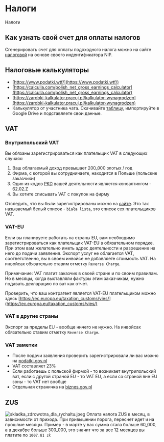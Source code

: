 # Налоги

Налоги

## Как узнать свой счет для оплаты налогов

Сгенерировать счет для оплаты подоходного налога можно на сайте [налоговой][1] на основе своего индентификатора NIP.

[1]: https://www.podatki.gov.pl/generator-mikrorachunku-podatkowego

## Налоговые калькуляторы
- [https://www.podatki.wtf/](https://www.podatki.wtf/)
- [https://calculla.com/polish_net_gross_earnings_calculator](https://calculla.com/polish_net_gross_earnings_calculator)
- [https://zarobki-kalkulator.pracuj.pl/kalkulator-wynagrodzen](https://zarobki-kalkulator.pracuj.pl/kalkulator-wynagrodzen)
- Калькулятор от участника чата. Скачивайте [таблицу](https://docs.google.com/spreadsheets/d/e/2PACX-1vQmVuip8ZT3PR-Zqo6z1wi47lfMz9kHWD6m1MJNSzfZ4C8wDVv-OKyf53wK3MPPTQ/pub?output=xlsx), импортируйте в Google Drive и подставляете свои данные.

## VAT

### Внутрипольский VAT
Вы обязаны зарегистрироваться как плательщик VAT в следующих случаях:

1. Ваш облагаемый доход превышает 200_000 злотых / год
2. Фирма, с которой вы сотрудничаете, находится в Польше (польские заказчики)
3. Один из кодов [PKD](https://www.biznes.gov.pl/pl/tabela-pkd) вашей деятельности является консалтингом - 62.02.Z
4. Вы хотите списывать VAT с покупок на фирму

Отследить, что вы были зарегистрированы можно на [сайте](https://www.podatki.gov.pl/wykaz-podatnikow-vat-wyszukiwarka). Это так называемый белый список - `biała lista`, это список сех плательщиков VAT.

### VAT-EU
Если вы планируете работать на страны EU, вам необходимо зарегистрироваться как плательщик VAT-EU в обязательном порядке. При этом вам желательно иметь адрес деятельности и разрешение на него до подачи заявления. Экспорт услуг не облагается VAT, соответственно, вы в своем инвойсе не добавляете стоимость VAT. На инвойсах обязательно ставим отметку `Reverse Charge`.

Примечание: VAT платит заказчик в своей стране и по своим правилам. Но в месяцы, когда выставляли фактуры этим заказчикам, нужно подавать декларацию по ват как отчет.

Проверить, что ваш контрагент является VAT-EU плательщиком  можно здесь [https://ec.europa.eu/taxation_customs/vies/](https://ec.europa.eu/taxation_customs/vies/)

### VAT в другие страны
Экспорт за пределы EU - вообще ничего не нужно. На инвойсах обязательно ставим отметку `Reverse Charge`.

### VAT заметки

- После подачи заявления проверить зарегистрировали ли вас можно на [podatki.gov.pl](https://www.podatki.gov.pl/wykaz-podatnikow-vat-wyszukiwarka)
- VAT составляет 23%
- Если работаешь с польской фирмой - то возникает внутрипольский ват, если с другой страной EU - то VAT EU, а если со страной вне EU зоны - то VAT нет вообще
- Отдельная страничка на [biznes.gov.pl](https://www.biznes.gov.pl/pl/portal/00248)

## ZUS

![skladka_zdrowotna_dla_rychaltu.jpeg][1]
Оплата налога ZUS в месяц, в зависимости от прихода. При привышении порога, пересчет идет и на прошлые месяцы. Пример - в марте у вас сумма стала больше 60_000, а в декабре больше 300_000, это значит что за все 12 месяцев вы платите по `1007.81 zł`

[1]: images/taxes/skladka_zdrowotna_dla_rychaltu.jpeg